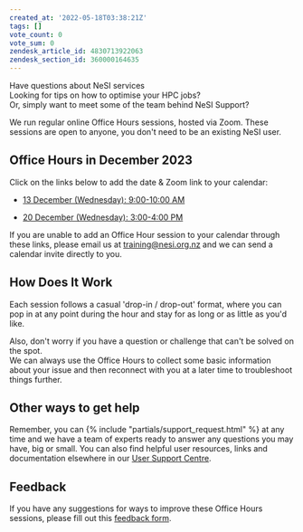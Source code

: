 ```yaml
---
created_at: '2022-05-18T03:38:21Z'
tags: []
vote_count: 0
vote_sum: 0
zendesk_article_id: 4830713922063
zendesk_section_id: 360000164635
---
```


Have questions about NeSI services<br>
Looking for tips on how to optimise your HPC jobs?<br>
Or, simply want to meet some of the team behind NeSI Support?<br>

We run regular online Office Hours sessions, hosted via Zoom. These
sessions are open to anyone, you don't need to be an existing NeSI
user.

## Office Hours in December 2023

Click on the links below to add the date & Zoom link to your calendar:

- [13 December (Wednesday): 9:00-10:00 AM](https://calendar.google.com/calendar/event?action=TEMPLATE&tmeid=MGUxbXN0ZjJjMW1tMTBpMTEzaWN2Zm5nYXUgY19oZW42cnIwMmV0MzlrYXQyaG11YW1pZG90c0Bn&tmsrc=c_hen6rr02et39kat2hmuamidots%40group.calendar.google.com)

- [20 December (Wednesday): 3:00-4:00 PM](https://calendar.google.com/calendar/event?action=TEMPLATE&tmeid=M3EzdDcxNnNrbWoxNmlxcjc2ZnU2bjY5czcgY19oZW42cnIwMmV0MzlrYXQyaG11YW1pZG90c0Bn&tmsrc=c_hen6rr02et39kat2hmuamidots%40group.calendar.google.com)

If you are unable to add an Office Hour session to your calendar through
these links, please email us at <training@nesi.org.nz> and we can send a
calendar invite directly to you.

## How Does It Work

Each session follows a casual 'drop-in / drop-out' format, where you can
pop in at any point during the hour and stay for as long or as little as
you'd like.

Also, don't worry if you have a question or challenge that can't be
solved on the spot.  
We can always use the Office Hours to collect some basic information
about your issue and then reconnect with you at a later time to
troubleshoot things further.

## Other ways to get help

Remember, you can  {% include "partials/support_request.html" %} at any
time and we have a team of experts ready to answer any questions you may
have, big or small. You can also find helpful user resources, links and
documentation elsewhere in our [User Support Centre](https://support.nesi.org.nz/hc/en-gb).

## Feedback

If you have any suggestions for ways to improve these Office Hours
sessions, please fill out this [feedback form](https://forms.gle/HELw73FpUQaTYBV6A).
